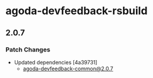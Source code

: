 # agoda-devfeedback-rsbuild

## 2.0.7

### Patch Changes

- Updated dependencies [4a39731]
  - agoda-devfeedback-common@2.0.7
